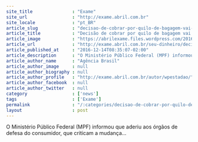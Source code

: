 ```yaml
---
site_title               : "Exame"
site_url                 : "http://exame.abril.com.br"
site_locale              : "pt_BR"
article_slug             : "decisao-de-cobrar-por-quilo-de-bagagem-vai-parar-na-justica"
article_title            : "Decisão de cobrar por quilo de bagagem vai parar na Justiça"
article_image            : "https://abrilexame.files.wordpress.com/2016/09/size_960_16_9_malas9.jpg?quality=70&strip=all&w=960"
article_url              : "http://exame.abril.com.br/seu-dinheiro/decisao-de-cobrar-por-quilo-de-bagagem-vai-parar-na-justica/"
article_published_at     : "2016-12-14T08:35:07-02:00"
article_description      : "O Ministério Público Federal (MPF) informou que aderiu aos órgãos de defesa do consumidor, que criticam a mudança..."
article_author_name      : "Agência Brasil"
article_author_image     : null
article_author_biography : null
article_author_profile   : "http://exame.abril.com.br/autor/wpestadao/"
article_author_facebook  : null
article_author_twitter   : null
category                 : ['news']
tags                     : ['Exame']
permalink                : "/:categories/decisao-de-cobrar-por-quilo-de-bagagem-vai-parar-na-justica/"
layout                   : post
---
```


O Ministério Público Federal (MPF) informou que aderiu aos órgãos de defesa do consumidor, que criticam a mudança...
